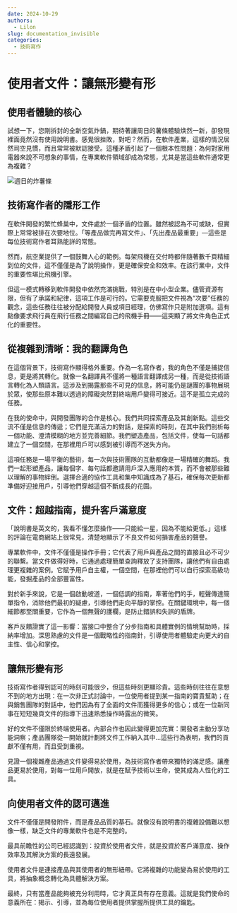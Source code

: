 ```yaml
---
date: 2024-10-29
authors:
  - Lilon
slug: documentation_invisible
categories:
  - 技術寫作
---
```


# 使用者文件：讓無形變有形

## 使用者體驗的核心

試想一下，您剛拆封的全新空氣炸鍋，期待著讓周日的薯條體驗焕然一新，卻發現裡面竟然沒有使用說明書。感覺很挫敗，對吧？然而，在軟件產業，這樣的情況居然司空見慣，而且常常被默認接受。這種矛盾引起了一個根本性問題：為何對家用電器來說不可想象的事情，在專業軟件領域卻成為常態，尤其是當這些軟件通常更為複雜？

<!-- more -->

![週日的炸薯條](https://images-wixmp-ed30a86b8c4ca887773594c2.wixmp.com/f/09c917d0-f5ca-4b29-a706-5e3ed5489e13/digxdt1-eea75aba-95b2-4732-aa06-35af6a02ef3f.jpg/v1/fill/w_997,h_802,q_70,strp/sunday_chips_by_li__lon_digxdt1-pre.jpg?token=eyJ0eXAiOiJKV1QiLCJhbGciOiJIUzI1NiJ9.eyJzdWIiOiJ1cm46YXBwOjdlMGQxODg5ODIyNjQzNzNhNWYwZDQxNWVhMGQyNmUwIiwiaXNzIjoidXJuOmFwcDo3ZTBkMTg4OTgyMjY0MzczYTVmMGQ0MTVlYTBkMjZlMCIsIm9iaiI6W1t7ImhlaWdodCI6Ijw9OTY1IiwicGF0aCI6IlwvZlwvMDljOTE3ZDAtZjVjYS00YjI5LWE3MDYtNWUzZWQ1NDg5ZTEzXC9kaWd4ZHQxLWVlYTc1YWJhLTk1YjItNDczMi1hYTA2LTM1YWY2YTAyZWYzZi5qcGciLCJ3aWR0aCI6Ijw9MTIwMCJ9XV0sImF1ZCI6WyJ1cm46c2VydmljZTppbWFnZS5vcGVyYXRpb25zIl19.h2bpHmAZrh5a3WEDC9w9195HmPtfsY1dsC4YAFqSg7U)

## 技術寫作者的隱形工作

在軟件開發的繁忙蜂巢中，文件處於一個矛盾的位置。雖然被認為不可或缺，但實際上常常被排在次要地位。「等產品做完再寫文件」、「先出產品最重要」—這些是每位技術寫作者耳熟能詳的常態。

然而，航空業提供了一個鼓舞人心的範例。每架飛機在交付時都伴隨著數千頁精細到位的文件，這不僅僅是為了說明操作，更是確保安全和效率。在該行業中，文件的重要性堪比飛機引擎。

但這一模式轉移到軟件開發中依然充滿挑戰，特別是在中小型企業。儘管資源有限，但有了承諾和紀律，這項工作是可行的。它需要克服把文件視為“次要”任務的觀念，這些任務往往被分配給開發人員或項目經理，仿佛寫作只是附加選項。這有點像要求飛行員在飛行任務之間編寫自己的飛機手冊——這突顯了將文件角色正式化的重要性。

## 從複雜到清晰：我的翻譯角色

在這個背景下，技術寫作顯得格外重要。作為一名寫作者，我的角色不僅是捕捉信息，更是將其轉化。就像一名翻譯員不僅將一種語言翻譯成另一種，而是從技術語言轉化為人類語言。這涉及到揭露那些不可見的信息，將可能仍是謎團的事物展現於眾，使那些原本難以透過的障礙突然對終端用戶變得可接近。這不是孤立完成的任務。

在我的使命中，與開發團隊的合作是核心。我們共同探索產品及其創新點。這些交流不僅是信息的傳遞；它們是充滿活力的對話，是探索的時刻，在其中我們剖析每一個功能、澄清模糊的地方並完善細節。我們塑造產品，包括文件，使每一句話都建立了一個空間，在那裡用戶可以感到被引導而不迷失方向。

這項任務是一場平衡的藝術，每一次與技術團隊的互動都像是一場精確的舞蹈。我們一起形塑產品，讓每個字、每句話都邀請用戶深入應用的本質，而不會被那些難以理解的事物絆倒。選擇合適的協作工具和集中知識成為了基石，確保每次更新都準備好迎接用戶，引導他們穿越這個不斷成長的花園。

## 文件：超越指南，提升客戶滿意度

「說明書是英文的，我看不懂怎麼操作——只能給一星，因為不能給更低。」這樣的評論在電商網站上很常見，清楚地顯示了不良文件如何損害產品的聲譽。

專業軟件中，文件不僅僅是操作手冊；它代表了用戶與產品之間的直接且必不可少的聯繫。當文件做得好時，它通過處理簡單查詢釋放了支持團隊，讓他們有自由處理更複雜的案例。它賦予用戶自主權，一個空間，在那裡他們可以自行探索高級功能，發掘產品的全部豐富性。

對於新手來說，它是一個啟動坡道，一個低調的指南，牽著他們的手，輕聲傳達簡單指令，消除他們最初的疑慮，引導他們走向平靜的掌控。在關鍵環境中，每一個細節都至關重要，它作為一個無聲的護欄，是防止錯誤和失誤的盾牌。

客戶反饋證實了這一影響：當接口中整合了分步指南和具體實例的情境幫助時，採納率增加。深思熟慮的文件是一個戰略性的指南針，引導使用者體驗走向更大的自主性、信心和掌控。

## 讓無形變有形

技術寫作者得到認可的時刻可能很少，但這些時刻更顯珍貴。這些時刻往往在意想不到的地方出現：在一次非正式討論中，一位使用者提到某一指南的寶貴幫助；在與銷售團隊的對話中，他們因為有了全面的文件而獲得更多的信心；或在一位新同事在短短幾頁文件的指導下迅速熟悉操作時露出的微笑。

好的文件不僅限於終端使用者。內部合作也因此變得更加充實：開發者主動分享功能洞察；產品團隊從一開始就計劃將文件工作納入其中...這些行為表明，我們的貢獻不僅有用，而且受到重視。

見證一個複雜產品通過文件變得易於使用，為技術寫作者帶來獨特的滿足感。讓產品更易於使用，對每一位用戶開放，就是在賦予技術以生命，使其成為人性化的工具。

## 向使用者文件的認可邁進

文件不僅僅是開發附件，而是產品品質的基石。就像沒有說明書的複雜設備難以想像一樣，缺乏文件的專業軟件也是不完整的。

最具前瞻性的公司已經認識到：投資於使用者文件，就是投資於客戶滿意度、操作效率及其解決方案的長遠發展。

使用者文件是連接產品與其使用者的無形紐帶。它將複雜的功能變為易於使用的工具，將抽象概念轉化為具體解決方案。

最終，只有當產品能夠被充分利用時，它才真正具有存在意義。這就是我們使命的意義所在：揭示、引導，並為每位使用者提供掌握所提供工具的鑰匙。
